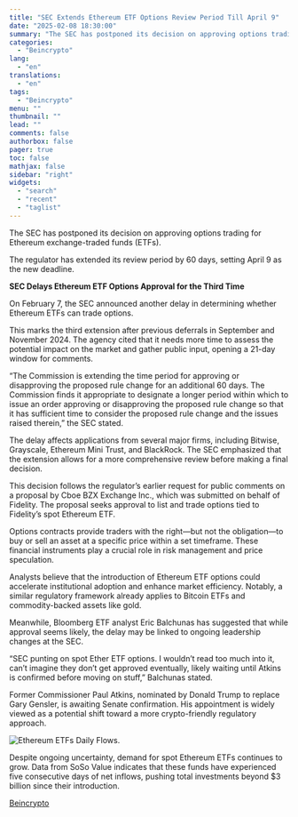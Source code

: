 ```yaml
---
title: "SEC Extends Ethereum ETF Options Review Period Till April 9"
date: "2025-02-08 18:30:00"
summary: "The SEC has postponed its decision on approving options trading for Ethereum exchange-traded funds (ETFs).The regulator has extended its review period by 60 days, setting April 9 as the new deadline.SEC Delays Ethereum ETF Options Approval for the Third TimeOn February 7, the SEC announced another delay in determining whether..."
categories:
  - "Beincrypto"
lang:
  - "en"
translations:
  - "en"
tags:
  - "Beincrypto"
menu: ""
thumbnail: ""
lead: ""
comments: false
authorbox: false
pager: true
toc: false
mathjax: false
sidebar: "right"
widgets:
  - "search"
  - "recent"
  - "taglist"
---
```


The SEC has postponed its decision on approving options trading for Ethereum exchange-traded funds (ETFs).

The regulator has extended its review period by 60 days, setting April 9 as the new deadline.

**SEC Delays Ethereum ETF Options Approval for the Third Time**

On February 7, the SEC announced another delay in determining whether Ethereum ETFs can trade options.

This marks the third extension after previous deferrals in September and November 2024. The agency cited that it needs more time to assess the potential impact on the market and gather public input, opening a 21-day window for comments.

“The Commission is extending the time period for approving or disapproving the proposed rule change for an additional 60 days. The Commission finds it appropriate to designate a longer period within which to issue an order approving or disapproving the proposed rule change so that it has sufficient time to consider the proposed rule change and the issues raised therein,” the SEC stated.

The delay affects applications from several major firms, including Bitwise, Grayscale, Ethereum Mini Trust, and BlackRock. The SEC emphasized that the extension allows for a more comprehensive review before making a final decision.

This decision follows the regulator’s earlier request for public comments on a proposal by Cboe BZX Exchange Inc., which was submitted on behalf of Fidelity. The proposal seeks approval to list and trade options tied to Fidelity’s spot Ethereum ETF.

Options contracts provide traders with the right—but not the obligation—to buy or sell an asset at a specific price within a set timeframe. These financial instruments play a crucial role in risk management and price speculation.

Analysts believe that the introduction of Ethereum ETF options could accelerate institutional adoption and enhance market efficiency. Notably, a similar regulatory framework already applies to Bitcoin ETFs and commodity-backed assets like gold.

Meanwhile, Bloomberg ETF analyst Eric Balchunas has suggested that while approval seems likely, the delay may be linked to ongoing leadership changes at the SEC.

“SEC punting on spot Ether ETF options. I wouldn’t read too much into it, can’t imagine they don’t get approved eventually, likely waiting until Atkins is confirmed before moving on stuff,” Balchunas stated.

Former Commissioner Paul Atkins, nominated by Donald Trump to replace Gary Gensler, is awaiting Senate confirmation. His appointment is widely viewed as a potential shift toward a more crypto-friendly regulatory approach.

![Ethereum ETFs Daily Flows.](https://s3.tradingview.com/news/image/beincrypto:7c80f4419094b-dbfb1a37d8e3077dbff4d85c1a03d34d-resized.jpeg)

Despite ongoing uncertainty, demand for spot Ethereum ETFs continues to grow. Data from SoSo Value indicates that these funds have experienced five consecutive days of net inflows, pushing total investments beyond $3 billion since their introduction.

[Beincrypto](https://www.tradingview.com/news/beincrypto:7c80f4419094b:0-sec-extends-ethereum-etf-options-review-period-till-april-9/)
